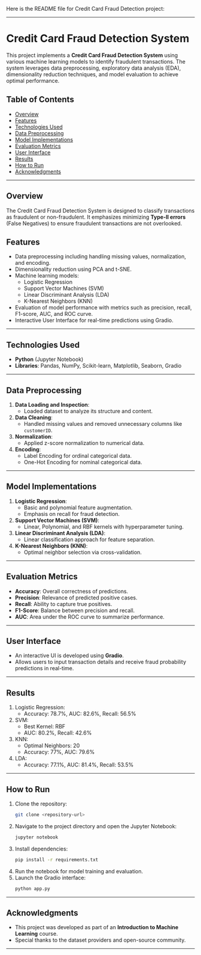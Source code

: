 Here is the README file for Credit Card Fraud Detection project:

---

# Credit Card Fraud Detection System

This project implements a **Credit Card Fraud Detection System** using various machine learning models to identify fraudulent transactions. The system leverages data preprocessing, exploratory data analysis (EDA), dimensionality reduction techniques, and model evaluation to achieve optimal performance.

## Table of Contents
- [Overview](#overview)
- [Features](#features)
- [Technologies Used](#technologies-used)
- [Data Preprocessing](#data-preprocessing)
- [Model Implementations](#model-implementations)
- [Evaluation Metrics](#evaluation-metrics)
- [User Interface](#user-interface)
- [Results](#results)
- [How to Run](#how-to-run)
- [Acknowledgments](#acknowledgments)

---

## Overview
The Credit Card Fraud Detection System is designed to classify transactions as fraudulent or non-fraudulent. It emphasizes minimizing **Type-II errors** (False Negatives) to ensure fraudulent transactions are not overlooked.

## Features
- Data preprocessing including handling missing values, normalization, and encoding.
- Dimensionality reduction using PCA and t-SNE.
- Machine learning models:
  - Logistic Regression
  - Support Vector Machines (SVM)
  - Linear Discriminant Analysis (LDA)
  - K-Nearest Neighbors (KNN)
- Evaluation of model performance with metrics such as precision, recall, F1-score, AUC, and ROC curve.
- Interactive User Interface for real-time predictions using Gradio.

---

## Technologies Used
- **Python** (Jupyter Notebook)
- **Libraries**: Pandas, NumPy, Scikit-learn, Matplotlib, Seaborn, Gradio

---

## Data Preprocessing
1. **Data Loading and Inspection**:
   - Loaded dataset to analyze its structure and content.
2. **Data Cleaning**:
   - Handled missing values and removed unnecessary columns like `customerID`.
3. **Normalization**:
   - Applied z-score normalization to numerical data.
4. **Encoding**:
   - Label Encoding for ordinal categorical data.
   - One-Hot Encoding for nominal categorical data.

---

## Model Implementations
1. **Logistic Regression**:
   - Basic and polynomial feature augmentation.
   - Emphasis on recall for fraud detection.
2. **Support Vector Machines (SVM)**:
   - Linear, Polynomial, and RBF kernels with hyperparameter tuning.
3. **Linear Discriminant Analysis (LDA)**:
   - Linear classification approach for feature separation.
4. **K-Nearest Neighbors (KNN)**:
   - Optimal neighbor selection via cross-validation.

---

## Evaluation Metrics
- **Accuracy**: Overall correctness of predictions.
- **Precision**: Relevance of predicted positive cases.
- **Recall**: Ability to capture true positives.
- **F1-Score**: Balance between precision and recall.
- **AUC**: Area under the ROC curve to summarize performance.

---

## User Interface
- An interactive UI is developed using **Gradio**.
- Allows users to input transaction details and receive fraud probability predictions in real-time.

---

## Results
1. Logistic Regression:
   - Accuracy: 78.7%, AUC: 82.6%, Recall: 56.5%
2. SVM:
   - Best Kernel: RBF
   - AUC: 80.2%, Recall: 42.6%
3. KNN:
   - Optimal Neighbors: 20
   - Accuracy: 77%, AUC: 79.6%
4. LDA:
   - Accuracy: 77.1%, AUC: 81.4%, Recall: 53.5%

---

## How to Run
1. Clone the repository:
   ```bash
   git clone <repository-url>
   ```
2. Navigate to the project directory and open the Jupyter Notebook:
   ```bash
   jupyter notebook
   ```
3. Install dependencies:
   ```bash
   pip install -r requirements.txt
   ```
4. Run the notebook for model training and evaluation.
5. Launch the Gradio interface:
   ```bash
   python app.py
   ```

---

## Acknowledgments
- This project was developed as part of an **Introduction to Machine Learning** course.
- Special thanks to the dataset providers and open-source community.

---
